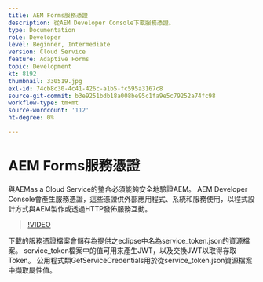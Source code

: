 ```yaml
---
title: AEM Forms服務憑證
description: 從AEM Developer Console下載服務憑證。
type: Documentation
role: Developer
level: Beginner, Intermediate
version: Cloud Service
feature: Adaptive Forms
topic: Development
kt: 8192
thumbnail: 330519.jpg
exl-id: 74cb8c30-4c41-426c-a1b5-fc595a3167c8
source-git-commit: b3e9251bdb18a008be95c1fa9e5c79252a74fc98
workflow-type: tm+mt
source-wordcount: '112'
ht-degree: 0%

---
```


# AEM Forms服務憑證

與AEMas a Cloud Service的整合必須能夠安全地驗證AEM。 AEM Developer Console會產生服務憑證，這些憑證供外部應用程式、系統和服務使用，以程式設計方式與AEM製作或透過HTTP發佈服務互動。

>[!VIDEO](https://video.tv.adobe.com/v/330519?quality=12&learn=on)

下載的服務憑證檔案會儲存為提供之eclipse中名為service_token.json的資源檔案。 service_token檔案中的值可用來產生JWT，以及交換JWT以取得存取Token。 公用程式類GetServiceCredentials用於從service_token.json資源檔案中擷取屬性值。
